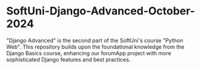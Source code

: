 # SoftUni-Django-Advanced-October-2024
"Django Advanced" is the second part of the SoftUni's course "Python Web".
This repository builds upon the foundational knowledge from the Django Basics course, enhancing our forumApp project with more sophisticated Django features and best practices.
